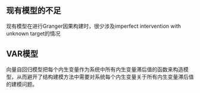 ## 现有模型的不足

现有模型在进行Granger因果构建时，很少涉及imperfect intervention with unknown target的情况

## VAR模型

向量自回归模型把每个内生变量作为系统中所有内生变量滞后值的函数来构造模型，从而避开了结构建模方法中需要对系统每个内生变量关于所有内生变量滞后值的建模问题。
